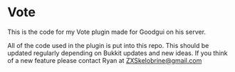 Vote
====

This is the code for my Vote plugin made for Goodgui on his server.

All of the code used in the plugin is put into this repo. This should be updated regularly depending on Bukkit updates and new ideas.
If you think of a new feature please contact Ryan at ZXSkelobrine@gmail.com

